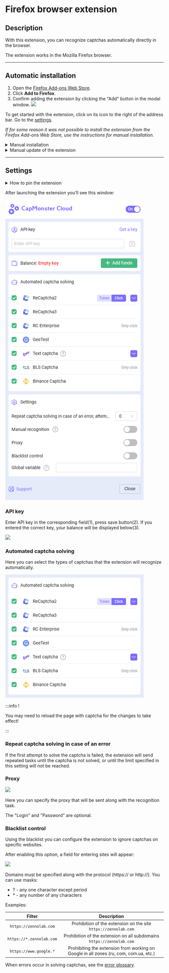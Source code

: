 ﻿---
sidebar_position: 1
sidebar_label: Firefox browser extension
---

# Firefox browser extension

## Description
With this extension, you can recognize captchas automatically directly in the browser.

The extension works in the Mozilla Firefox browser.

-----
## Automatic installation
1. Open the [Firefox Add-ons Web Store](https://addons.mozilla.org/en-US/firefox/addon/capmonster-cloud/).
2. Click **Add to Firefox**.
3. Confirm adding the extension by clicking the "Add" button in the modal window.
   ![](./images/extension-main-firefox/modal.png)

To get started with the extension, click on its icon to the right of the address bar. Go to the [settings](extension-firefox.md#settings).

*If for some reason it was not possible to install the extension from the Firefox Add-ons Web Store, use the instructions for manual installation.*

<details>
    <summary>Manual installation</summary>

1. Download the [archive with the extension](https://zenno.link/firefox-actual-build).

2. Open the Firefox browser and go to work with extensions:
   ![](./images/extension-main-firefox/extension-menu.png)
   
3. Click the gear button, in the drop-down list that opens, select "Install add-on from file..."
   ![](./images/extension-main-firefox/extension-installation.png)
   
4. Select the downloaded archive with the extension.

5. After downloading the extension, go to "Manage Your Extensions" and click on the installed extension. 
   ![](./images/extension-main-firefox/extension1.png)
   
6. Go to the "Permissions" tab and make sure that all permissions are granted.
   ![](./images/extension-main-firefox/extension2.png)
</details>

<details>
    <summary>Manual update of the extension</summary>

If you are installing the extension over the previous version, then when you update the original extension files, you also need to click the update button on the "Extensions" page (how to open this page is described above in the "Manual installation" section).
</details>

-----
## Settings
<details>
    <summary>How to pin the extension</summary>

By default, a newly installed extension is automatically pinned to the browser panel. 
   ![](./images/extension-main-firefox/extension-panel.png)
</details>

After launching the extension you’ll see this window:

![](./images/extension-main-firefox/ext.screen.enf.png)
### <a name="id-browserextension-apikey"></a>API key
Enter API key in the corresponding field(1), press save button(2). If you entered the correct key, your balance will be displayed below(3).

![](./images/extension-main-firefox/api-key.png)
### <a name="id-browserextension-automaticcaptchasolving"></a>Automated captcha solving
Here you can select the types of captchas that the extension will recognize automatically.

![](./images/extension-main-firefox/extension.examplef.png)

:::info !

You may need to reload the page with captcha for the changes to take effect!

:::
### <a name="id-browserextension-repeatcaptchasolvingincaseofanerror"></a>Repeat captcha solving in case of an error
If the first attempt to solve the captcha is failed, the extension will send repeated tasks until the captcha is not solved, or until the limit specified in this setting will not be reached.
### <a name="id-browserextension-proxy"></a>Proxy
![](./images/extension-main-firefox/proxy.png) 

Here you can specify the proxy that will be sent along with the recognition task.

The "Login" and "Password" are optional.
### <a name="id-browserextension-blacklistcontrol"></a>Blacklist control
Using the blacklist you can configure the extension to ignore captchas on specific websites.

After enabling this option, a field for entering sites will appear:

![](./images/extension-main-firefox/blacklist-control.png)

Domains must be specified along with the protocol (https:// or http://).
You can use masks:

- ? - any one character except period
- \* - any number of any characters

Examples:

|**Filter**|**Description**|
| :-: | :-: |
|`https://zennolab.com`|Prohibition of the extension on the site `https://zennolab.com`|
|`https://*.zennolab.com`|Prohibition of the extension on all subdomains `https://zennolab.com`|
|`https://www.google.*`|Prohibiting the extension from working on Google in all zones (ru, com, com.ua, etc.)|

When errors occur in solving captchas, see the [error glossary](/api/api-errors.md).